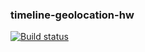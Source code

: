 ### timeline-geolocation-hw

[![Build status](https://ci.appveyor.com/api/projects/status/b64s2ey2738jwn1w?svg=true)](https://ci.appveyor.com/project/Arkadii-2021/timeline-geolocation-hw)
